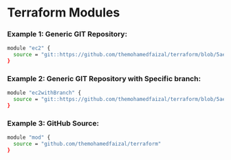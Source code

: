 # Terraform Modules

### Example 1: Generic GIT Repository:

```sh
module "ec2" {
  source = "git::https://github.com/themohamedfaizal/terraform/blob/5aebd02adca0bee850121cf854916e90ca300060/ec2.tf"
}
```

### Example 2: Generic GIT Repository with Specific branch:
```sh
module "ec2withBranch" {
  source = "git::https://github.com/themohamedfaizal/terraform/blob/5aebd02adca0bee850121cf854916e90ca300060/ec2.tf?ref=main"
}
```

### Example 3: GitHub Source:
```sh
module "mod" {
  source = "github.com/themohamedfaizal/terraform"
}
```
